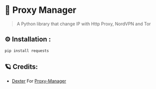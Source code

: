 # 🫡 Proxy Manager

> A Python library that change IP with Http Proxy, NordVPN and Tor

## ⚙ Installation :
```bash
pip install requests
```

## 🪐 Credits:
* [Dexter](https://github.com/dexter-90) For [Proxy-Manager](https://github.com/dexter-90/Proxy-Manager)
